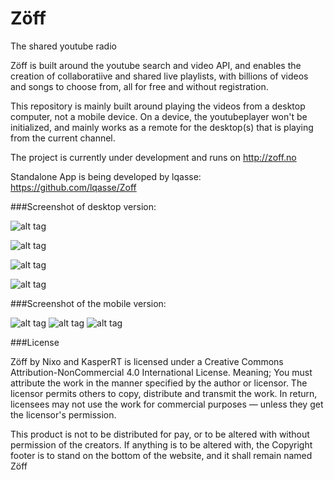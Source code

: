 Zöff
====

The shared youtube radio


Zöff is built around the youtube search and video API, and enables the creation of collaboratiive and shared live playlists, with billions of videos and songs to choose from, all for free and without registration.

This repository is mainly built around playing the videos from a desktop computer, not a mobile device. On a device, the youtubeplayer won't be initialized, and mainly works as a remote for the desktop(s) that is playing from the current channel.

The project is currently under development and runs on http://zoff.no

Standalone App is being developed by lqasse: https://github.com/lqasse/Zoff

###Screenshot of desktop version:

![alt tag](http://puu.sh/fF6XJ/003fa24349.jpg)

![alt tag](http://puu.sh/fF77D/628693b995.jpg)

![alt tag](http://puu.sh/fF7eb/0129dde16f.jpg)

![alt tag](http://puu.sh/fF7jl/2653aada6c.jpg)

###Screenshot of the mobile version:

![alt tag](http://puu.sh/fF7px/7f6273fc85.jpg)     ![alt tag](http://puu.sh/fF7B3/58b9b3abce.jpg)     ![alt tag](http://puu.sh/fF7ID/e7d65c336b.jpg)

###License

Zöff by Nixo and KasperRT is licensed under a Creative Commons Attribution-NonCommercial 4.0 International License. Meaning; You must attribute the work in the manner specified by the author or licensor. The licensor permits others to copy, distribute and transmit the work. In return, licensees may not use the work for commercial purposes — unless they get the licensor's permission.

This product is not to be distributed for pay, or to be altered with without permission of the creators. If anything is to be altered with, the Copyright footer is to stand on the bottom of the website, and it shall remain named Zöff
